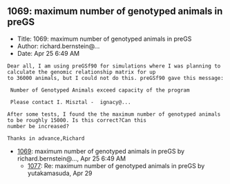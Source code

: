 ## 1069: maximum number of genotyped animals in preGS

- Title: 1069: maximum number of genotyped animals in preGS
- Author: richard.bernstein@...
- Date: Apr 25 6:49 AM
```
Dear all, I am using preGSf90 for simulations where I was planning to calculate the genomic relationship matrix for up
to 36000 animals, but I could not do this. preGSf90 gave this message:

 Number of Genotyped Animals exceed capacity of the program
  
 Please contact I. Misztal -  ignacy@...

After some tests, I found the the maximum number of genotyped animals to be roughly 15000. Is this correct?Can this
number be increased? 

Thanks in advance,Richard
```

- [1069](1069.md): maximum number of genotyped animals in preGS by richard.bernstein@..., Apr 25 6:49 AM
    - [1077](1077.md): Re: maximum number of genotyped animals in preGS by yutakamasuda, Apr 29
